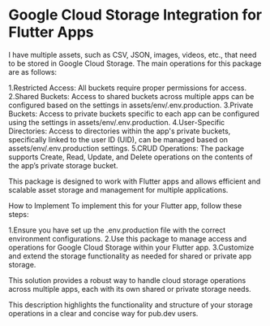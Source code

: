 # Google Cloud Storage Integration for Flutter Apps

I have multiple assets, such as CSV, JSON, images, videos, etc., that need to be stored in Google Cloud Storage. The main operations for this package are as follows:

1.Restricted Access: All buckets require proper permissions for access.
2.Shared Buckets: Access to shared buckets across multiple apps can be configured based on the settings in assets/env/.env.production.
3.Private Buckets: Access to private buckets specific to each app can be configured using the settings in assets/env/.env.production.
4.User-Specific Directories: Access to directories within the app's private buckets, specifically linked to the user ID (UID), can be managed based on assets/env/.env.production settings.
5.CRUD Operations: The package supports Create, Read, Update, and Delete operations on the contents of the app’s private storage bucket.

This package is designed to work with Flutter apps and allows efficient and scalable asset storage and management for multiple applications.

How to Implement
To implement this for your Flutter app, follow these steps:

1.Ensure you have set up the .env.production file with the correct environment configurations.
2.Use this package to manage access and operations for Google Cloud Storage within your Flutter app.
3.Customize and extend the storage functionality as needed for shared or private app storage.

This solution provides a robust way to handle cloud storage operations across multiple apps, each with its own shared or private storage needs.

This description highlights the functionality and structure of your storage operations in a clear and concise way for pub.dev users.
